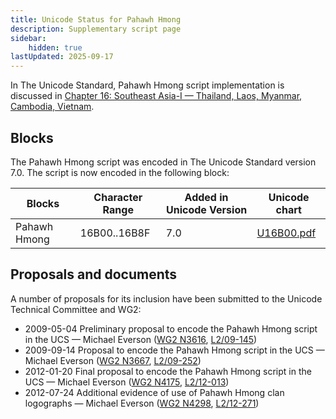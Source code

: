 ```yaml
---
title: Unicode Status for Pahawh Hmong
description: Supplementary script page
sidebar:
    hidden: true
lastUpdated: 2025-09-17
---
```


In The Unicode Standard, Pahawh Hmong script implementation is discussed in [Chapter 16: Southeast Asia-I — Thailand, Laos, Myanmar, Cambodia, Vietnam](https://www.unicode.org/versions/latest/core-spec/chapter-16/#G68320).

## Blocks

The Pahawh Hmong script was encoded in The Unicode Standard version 7.0. The script is now encoded in the following block:

| Blocks | Character Range | Added in Unicode Version | Unicode chart |
| ------ | --------------- | ------------------------ | ------------- |
| Pahawh Hmong | 16B00..16B8F | 7.0 | [U16B00.pdf](http://www.unicode.org/charts/PDF/U16B00.pdf) |

## Proposals and documents

A number of proposals for its inclusion have been submitted to the Unicode Technical Committee and WG2:
- 2009-05-04 Preliminary proposal to encode the Pahawh Hmong script in the UCS — Michael Everson ([WG2 N3616](https://www.unicode.org/wg2/docs/n3616.pdf), [L2/09-145](http://www.unicode.org/cgi-bin/GetMatchingDocs.pl?L2/09-145))
- 2009-09-14 Proposal to encode the Pahawh Hmong script in the UCS — Michael Everson ([WG2 N3667](https://www.unicode.org/wg2/docs/n3667.pdf), [L2/09-252](http://www.unicode.org/cgi-bin/GetMatchingDocs.pl?L2/09-252))
- 2012-01-20 Final proposal to encode the Pahawh Hmong script in the UCS — Michael Everson  ([WG2 N4175](https://www.unicode.org/wg2/docs/n4175.pdf), [L2/12-013](http://www.unicode.org/cgi-bin/GetMatchingDocs.pl?L2/12-013))
- 2012-07-24 Additional evidence of use of Pahawh Hmong clan logographs — Michael Everson ([WG2 N4298](https://www.unicode.org/wg2/docs/n4298.pdf), [L2/12-271](http://www.unicode.org/cgi-bin/GetMatchingDocs.pl?L2/12-271))
